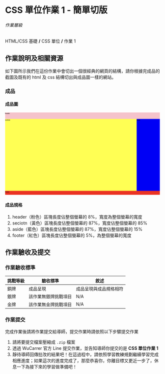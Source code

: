 # CSS 單位作業 1 - 簡單切版

###### 作業層級
HTML/CSS 基礎 **/** CSS 單位 **/** 作業 1

## 作業說明及相關資源
如下圖所示我們在這份作業中會切出一個很經典的網頁的結構，請你根據完成品的截圖及既有的 html 及 css 結構切出與成品圖一樣的網站。

### 成品

#### 成品圖
![成品圖](./%E6%88%90%E5%93%81%E5%9C%96.png)

#### 成品規格
1. header（粉色）區塊長度佔整個螢幕的 8%，寬度為整個螢幕的寬度
2. seciotn（黃色）區塊長度佔整個螢幕的 87%，寬度佔整個螢幕的 85%
3. aside（藍色）區塊長度佔整個螢幕的 87%，寬度佔整個螢幕的 15%
4. footer（紅色）區塊長度佔整個螢幕的 5%，為整個螢幕的寬度

## 作業驗收及提交

### 作業驗收標準
|挑戰等級|驗收標準|敘述|
|-|-|-|
|銅牌|成品呈現|成品呈現與成品規格相符|
|銀牌|該作業無銀牌挑戰項目|N/A|
|金牌|該作業無金牌挑戰項目|N/A|

### 作業提交
完成作業後請將作業提交給導師，提交作業時請依照以下步驟提交作業

1. 請將要提交檔案壓縮成 `.zip` 檔案
2. 透過 WuCarrer 官方 Line 提交作業，並告知導師你提交的是 **CSS 單位作業 1**
3. 靜待導師回傳批改的結果吧！在這過程中，請依照學習教練規劃繼續學習完成相應進度；如果這次的進度完成了，那麼恭喜你，你離目標又更近一步了，休息一下為接下來的學習做準備吧！